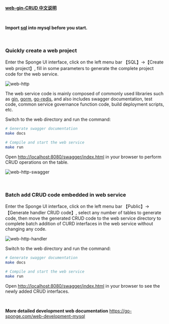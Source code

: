 [**web-gin-CRUD 中文说明**](https://www.bilibili.com/read/cv23018269/)

<br>


**Import [sql](https://github.com/zhufuyi/sponge_examples/blob/main/1_web-gin-CRUD/test/sql/user.sql) into mysql before you start.**

<br>

### Quickly create a web project

Enter the Sponge UI interface, click on the left menu bar 【SQL】→【Create web project】, fill in some parameters to generate the complete project code for the web service.

![web-http](https://raw.githubusercontent.com/zhufuyi/sponge_examples/main/assets/en_web-http.png)

The web service code is mainly composed of commonly used libraries such as [gin](https://github.com/gin-gonic/gin), [gorm](https://github.com/go-gorm/gorm), [go-redis](https://github.com/go-redis/redis), and also includes swagger documentation, test code, common service governance function code, build deployment scripts, etc.


Switch to the web directory and run the command:

```bash
# Generate swagger documentation
make docs

# Compile and start the web service
make run
```

Open [http://localhost:8080/swagger/index.html](http://localhost:8080/swagger/index.html) in your browser to perform CRUD operations on the table.

![web-http-swagger](https://raw.githubusercontent.com/zhufuyi/sponge_examples/main/assets/en_web-http-swagger.png)

<br>

### Batch add CRUD code embedded in web service

Enter the Sponge UI interface, click on the left menu bar 【Public】→【Generate handler CRUD code】, select any number of tables to generate code, then move the generated CRUD code to the web service directory to complete batch addition of CURD interfaces in the web service without changing any code.

![web-http-handler](https://raw.githubusercontent.com/zhufuyi/sponge_examples/main/assets/en_web-http-handler.png)

Switch to the web directory and run the command:

```bash
# Generate swagger documentation
make docs

# Compile and start the web service
make run
```

Open [http://localhost:8080/swagger/index.html](http://localhost:8080/swagger/index.html) in your browser to see the newly added CRUD interfaces.

<br>

**More detailed development web documentation** https://go-sponge.com/web-development-mysql

<br>